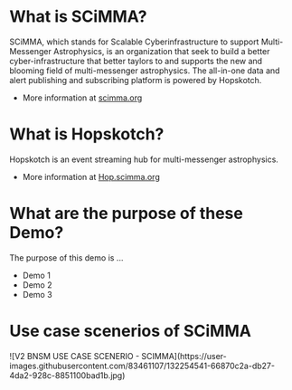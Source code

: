 <title> Demos for Scalable Cyberinfrastructure to support Multi-Messenger Astrophysics </title> 
<h1> What is SCiMMA? </h1> 
<p> 
  SCiMMA, which stands for Scalable Cyberinfrastructure to support Multi-Messenger Astrophysics, is an organization that seek to build a better cyber-infrastructure that better taylors to and supports the new and blooming field of multi-messenger astrophysics. The all-in-one data and alert publishing and subscribing platform is powered by Hopskotch. 
  <ul>
        <li> More information at <a href="https://scimma.org/index.html"> scimma.org </a></li>
  </ul>
</p> 

<h1> What is Hopskotch? </h1> 
<p> 
  Hopskotch is an event streaming hub for multi-messenger astrophysics. 
  <ul>
       <li> More information at <a href="https://hop.scimma.org/"> Hop.scimma.org </a></li>
  </ul>
</p> 

<h1> What are the purpose of these Demo? </h1> 
<p> 
  The purpose of this demo is ... 
   <ul>
       <li> Demo 1</li>
       <li> Demo 2</li>
       <li> Demo 3</li>
  </ul>
</p> 

<h1> Use case scenerios of SCiMMA </h1> 
![V2 BNSM USE CASE SCENERIO - SCIMMA](https://user-images.githubusercontent.com/83461107/132254541-66870c2a-db27-4da2-928c-8851100bad1b.jpg)

